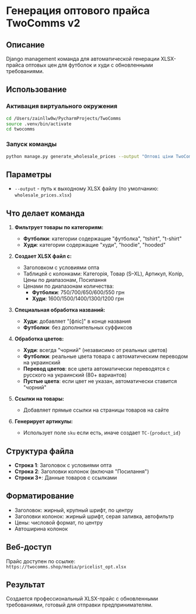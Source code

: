 # Генерация оптового прайса TwoComms v2

## Описание
Django management команда для автоматической генерации XLSX-прайса оптовых цен для футболок и худи с обновленными требованиями.

## Использование

### Активация виртуального окружения
```bash
cd /Users/zainllw0w/PycharmProjects/TwoComms
source .venv/bin/activate
cd twocomms
```

### Запуск команды
```bash
python manage.py generate_wholesale_prices --output "Оптові ціни TwoComms v2.xlsx"
```

## Параметры

- `--output` - путь к выходному XLSX файлу (по умолчанию: `wholesale_prices.xlsx`)

## Что делает команда

1. **Фильтрует товары по категориям:**
   - **Футболки**: категории содержащие "футболка", "tshirt", "t-shirt"
   - **Худи**: категории содержащие "худи", "hoodie", "hooded"

2. **Создает XLSX файл с:**
   - Заголовком с условиями опта
   - Таблицей с колонками: Категорія, Товар (S–XL), Артикул, Колір, Цены по диапазонам, Посилання
   - Ценами по диапазонам количества:
     - **Футболки**: 750/700/650/600/550 грн
     - **Худи**: 1600/1500/1400/1300/1200 грн

3. **Специальная обработка названий:**
   - **Худи**: добавляет "[фліс]" в конце названия
   - **Футболки**: без дополнительных суффиксов

4. **Обработка цветов:**
   - **Худи**: всегда "чорний" (независимо от реальных цветов)
   - **Футболки**: реальные цвета товара с автоматическим переводом на украинский
   - **Перевод цветов**: все цвета автоматически переводятся с русского на украинский (80+ вариантов)
   - **Пустые цвета**: если цвет не указан, автоматически ставится "чорний"

5. **Ссылки на товары:**
   - Добавляет прямые ссылки на страницы товаров на сайте

6. **Генерирует артикулы:**
   - Использует поле `sku` если есть, иначе создает `TC-{product_id}`

## Структура файла

- **Строка 1**: Заголовок с условиями опта
- **Строка 2**: Заголовки колонок (включая "Посилання")
- **Строки 3+**: Данные товаров с ссылками

## Форматирование

- Заголовок: жирный, крупный шрифт, по центру
- Заголовки колонок: жирный шрифт, серая заливка, автофильтр
- Цены: числовой формат, по центру
- Автоширина колонок

## Веб-доступ

Прайс доступен по ссылке: `https://twocomms.shop/media/pricelist_opt.xlsx`

## Результат

Создается профессиональный XLSX-прайс с обновленными требованиями, готовый для отправки предпринимателям.
